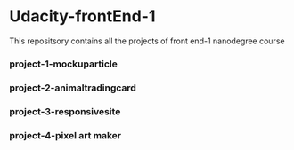 # Udacity-frontEnd-1
This repositsory contains all the projects of front end-1 nanodegree course
### project-1-mockuparticle
### project-2-animaltradingcard
### project-3-responsivesite
### project-4-pixel art maker
